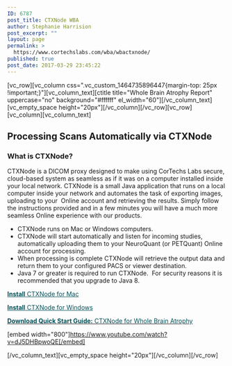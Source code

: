 ```yaml
---
ID: 6787
post_title: CTXNode WBA
author: Stephanie Harrision
post_excerpt: ""
layout: page
permalink: >
  https://www.cortechslabs.com/wba/wbactxnode/
published: true
post_date: 2017-03-29 23:45:22
---
```

[vc_row][vc_column css=".vc_custom_1464735896447{margin-top: 25px !important;}"][vc_column_text][ctitle title="Whole Brain Atrophy Report" uppercase="no" background="#ffffff" el_width="60"][/vc_column_text][vc_empty_space height="20px"][/vc_column][/vc_row][vc_row][vc_column][vc_column_text]
<h2>Processing Scans Automatically via CTXNode</h2>
<h3>What is CTXNode?</h3>
<p class="margin">CTXNode is a DICOM proxy designed to make using CorTechs Labs secure, cloud-based system as seamless as if it was on a computer installed inside your local network. CTXNode is a small Java application that runs on a local computer inside your network and automates the task of exporting images, uploading to your  Online account and retrieving the results. Simply follow the instructions provided and in a few minutes you will have a much more seamless Online experience with our products.</p>

<ul>
 	<li class="margin">CTXNode runs on Mac or Windows computers.</li>
 	<li class="margin">CTXNode will start automatically and listen for incoming studies, automatically uploading them to your NeuroQuant (or PETQuant) Online account for processing.</li>
 	<li class="margin">When processing is complete CTXNode will retrieve the output data and return them to your configured PACS or viewer destination.</li>
 	<li class="margin">Java 7 or greater is required to run CTXNode.  For security reasons it is recommended that you upgrade to Java 8.</li>
</ul>
<span style="color: #045058;"><a style="color: #045058;" href="https://nq.cortechslabs.com/dl/CTXNodeSetupMac" target="_blank"><strong>Install</strong> CTXNode for Mac</a></span>

<span style="color: #045058;"><a style="color: #045058;" href="https://nq.cortechslabs.com/dl/CTXNodeSetupWin" target="_blank"><strong>Install</strong> CTXNode for Windows</a></span>

<a title="NeuroQuant CTXNode" href="https://www.cortechslabs.com/wp-content/uploads/2017/03/08.2015-NQ-Whole-Brain-CTXNode.pdf" target="_blank"><span style="color: #045058;"><strong>Download Quick Start Guide:</strong> CTXNode for Whole Brain Atrophy</span></a>

[embed width="800"]https://www.youtube.com/watch?v=dJ5DHBpwoQE[/embed]

[/vc_column_text][vc_empty_space height="20px"][/vc_column][/vc_row]
